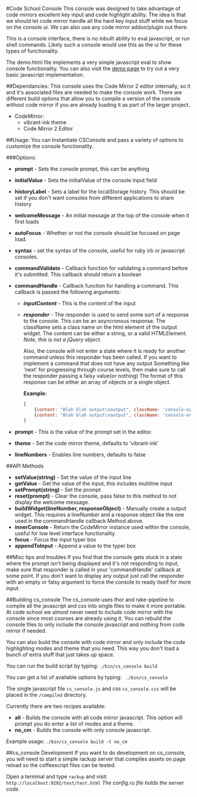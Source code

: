 #Code School Console
This console was designed to take advantage of code mirrors excellent key input
and code highlight ability. The idea is that we should let code mirror handle all
the hard key input stuff while we focus on the console ui. We can also use any
code mirror addon/plugin out there.

This is a console interface, there is no inbuilt ability to eval javascript, or
run shell commands. Likely such a console would use this as the ui for these
types of functionality.

The demo.html file implements a very simple javascript eval to show console
functionality. You can also visit the [demo page](http://renz45.github.io/cs_console/)
to try out a very basic javascript implementation.


##Dependancies:
This console uses the Code Mirror 2 editor internally, so it and it's associated
files are needed to make the console work. There are different build options that
allow you to compile a version of the console without code mirror if you are already
loading it as part of the larger project.

* CodeMirror:
    - vibrant-ink theme
    - Code Mirror 2 Editor

##Usage:
  You can Instantiate CSConsole and pass a variety of options to customize the console
  functionality.

###Options:
* **prompt** - Sets the console prompt, this can be anything
* **initialValue** - Sets the initialValue of the console input field
* **historyLabel** - Sets a label for the localStorage history. This should be set if you don't want consoles from different applications to share history
* **welcomeMessage** - An initial message at the top of the console when it first loads
* **autoFocus** - Whether or not the console should be focused on page load.
* **syntax** - set the syntax of the console, useful for ruby irb or javascript consoles.
* **commandValidate** - Callback function for validating a command before it's submitted. This callback should return a boolean
* **commandHandle** - Callback function for handling a command. This callback is passed the following arguments:
    - ***inputContent*** - This is the content of the input
    - ***responder*** - The responder is used to send some sort of a response to the console. This can be an asyncronous response. The className sets a class name on the html element of the output widget. The content can be either a string, or a valid HTMLElement. *Note, this is not a jQuery object*.

        Also, the console will not enter a state where it is ready for another command unless this responder has been called. If you want to implement a command that does not have any output Something like 'next' for progressing through course levels, then make sure to call the responder passing a falsy value(or nothing) The format of this response can be either an array of objects or a single object.

        **Example:**

        ```javascript
        [
            {content: "Blah blah output\noutput", className: 'console-output'},
            {content: "Blah blah output\noutput", className: 'console-error'}
        ]
        ```




* **prompt** - This is the value of the prompt set in the editor.
* **theme** - Set the code mirror theme, defaults to 'vibrant-ink'
* **lineNumbers** - Enables line numbers, defaults to false

##API Methods
* **setValue(string)** - Set the value of the input line
* **getValue** - Get the value of the input, this includes multiline input
* **setPrompt(string)** - Set the prompt
* **reset(prompt)** - Clear the console, pass false to this method to not display the welcome message.
* **buildWidget(lineNumber, responseObject)** - Manually create a output widget. This requires a lineNumber and a response object like the one used in the commandHandle callback Method above.
* **innerConsole** - Return the CodeMirror instance used within the console, useful for low level interface functionality.
* **focus** - Focus the input typer box
* **appendToInput** - Append a value to the typer box


##Misc tips and troubles
If you find that the console gets stuck in a state where the prompt isn't being displayed
and it's not responding to input, make sure that responder is called in your 'commandHandle'
callback at some point. If you don't want to display any output just call the responder with
an empty or falsy argument to force the console to ready itself for more input.

##Building cs_console
The cs_console uses thor and rake-pipeline to compile all the javascript and css into single files to make
it more portable. At code school we almost never need to include code mirror with the console
since most courses are already using it. You can rebuild the console files to only include
the console javascript and nothing from code mirror if needed.

You can also build the console with code mirror and only include the code highlighting
modes and theme that you need. This way you don't load a bunch of extra stuff that just
takes up space.

You can run the build script by typing: `./bin/cs_console build`

You can get a list of available options by typing: ` ./bin/cs_console`

The single javascript file `cs_console.js` and css `cs_console.css` will be placed in the
`/compiled` directory.

Currently there are two recipes available:
* **all** - Builds the console with all code mirror javascript. This option will prompt you do enter a list of modes and a theme.
* **no_cm** - Builds the console with only console javascript.

Example usage: `./bin/cs_console build -t no_cm`


##cs_console Development
If you want to do development on cs_console, you will need to start a simple
rackup server that compiles assets on page reload so the coffeescript files can
be tested.

Open a terminal and type `rackup` and visit: `http://localhost:9292/test/test.html`
*The config.ru file holds the server code.*